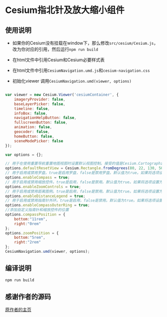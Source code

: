 # Cesium指北针及放大缩小组件

## 使用说明

- 如果你的Cesium没有挂载在window下，那么修改`src/cesium/Cesium.js`，改为你对应的引用，然后运行`npm run build`

- 在html文件中引用Cesium和Cesium必要样式表

- 在html文件中引用`CesiumNavigation.umd.js`和`cesium-navigation.css`

- 初始化viewer 调用`CesiumNavigation.umd(viewer, options)`

```javascript

var viewer = new Cesium.Viewer('cesiumContainer', {
    imageryProvider: false,
    baseLayerPicker: false,
    timeline: false,
    infoBox: false,
    navigationHelpButton: false,
    fullscreenButton: false,
    animation: false,
    geocoder: false,
    homeButton: false,
    sceneModePicker: false
});

var options = {};

// 用于在使用重置导航重置地图视图时设置默认视图控制。接受的值是Cesium.Cartographic 和 Cesium.Rectangle.
options.defaultResetView = Cesium.Rectangle.fromDegrees(80, 22, 130, 50);
// 用于启用或禁用罗盘。true是启用罗盘，false是禁用罗盘。默认值为true。如果将选项设置为false，则罗盘将不会添加到地图中。
options.enableCompass = true;
// 用于启用或禁用缩放控件。true是启用，false是禁用。默认值为true。如果将选项设置为false，则缩放控件将不会添加到地图中。
options.enableZoomControls = true;
// 用于启用或禁用距离图例。true是启用，false是禁用。默认值为true。如果将选项设置为false，距离图例将不会添加到地图中。
options.enableDistanceLegend = true;
// 用于启用或禁用指南针外环。true是启用，false是禁用。默认值为true。如果将选项设置为false，则该环将可见但无效。
options.enableCompassOuterRing = true;
//添加自定义指南针和缩放控件的位置
options.compassPosition = {
    bottom:"11rem",
    right:"0rem"
};
options.zoomPosition = {
    bottom:"5rem",
    right:"2rem"
};
CesiumNavigation.umd(viewer, options);

```

## 编译说明

```bash
npm run build 
```

## 感谢作者的源码

[原作者的主页](https://github.com/worlddai/cesium-navigation-umd)